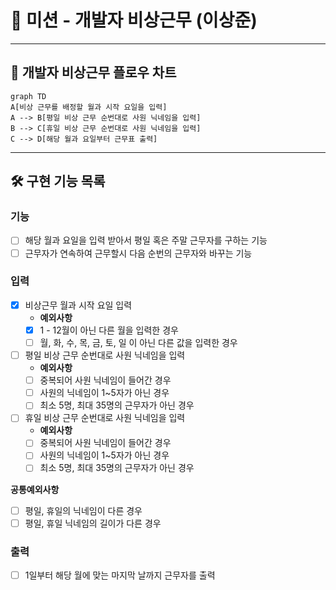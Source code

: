 # 🚀 미션 - 개발자 비상근무 (이상준)

---

## 📃 개발자 비상근무 플로우 차트
```mermaid
graph TD
A[비상 근무를 배정할 월과 시작 요일을 입력]
A --> B[평일 비상 근무 순번대로 사원 닉네임을 입력]
B --> C[휴일 비상 근무 순번대로 사원 닉네임을 입력]
C --> D[해당 월과 요일부터 근무표 출력]
```

---

## 🛠 구현 기능 목록
### 기능
- [ ] 해당 월과 요일을 입력 받아서 평일 혹은 주말 근무자를 구하는 기능
- [ ] 근무자가 연속하여 근무할시 다음 순번의 근무자와 바꾸는 기능

### 입력
- [x] 비상근무 월과 시작 요일 입력
  - **예외사항**
  - [x] 1 - 12월이 아닌 다른 월을 입력한 경우
  - [ ] 월, 화, 수, 목, 금, 토, 일 이 아닌 다른 값을 입력한 경우

- [ ] 평일 비상 근무 순번대로 사원 닉네임을 입력
  - **예외사항**
  - [ ] 중복되어 사원 닉네임이 들어간 경우
  - [ ] 사원의 닉네임이 1~5자가 아닌 경우
  - [ ] 최소 5명, 최대 35명의 근무자가 아닌 경우

- [ ] 휴일 비상 근무 순번대로 사원 닉네임을 입력
  - **예외사항**
  - [ ] 중복되어 사원 닉네임이 들어간 경우
  - [ ] 사원의 닉네임이 1~5자가 아닌 경우
  - [ ] 최소 5명, 최대 35명의 근무자가 아닌 경우

**공통예외사항**
- [ ] 평일, 휴일의 닉네임이 다른 경우
- [ ] 평일, 휴일 닉네임의 길이가 다른 경우

### 출력
- [ ] 1일부터 해당 월에 맞는 마지막 날까지 근무자를 출력